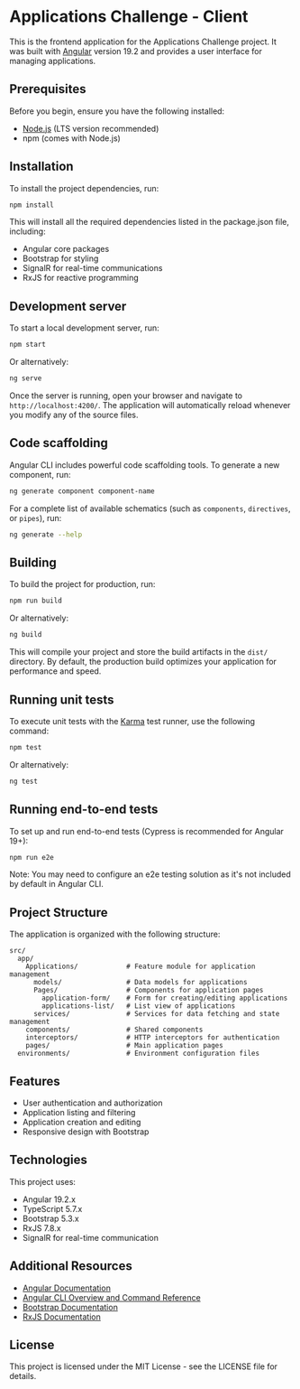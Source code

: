 # Applications Challenge - Client

This is the frontend application for the Applications Challenge project. It was built with [Angular](https://angular.dev/) version 19.2 and provides a user interface for managing applications.

## Prerequisites

Before you begin, ensure you have the following installed:
- [Node.js](https://nodejs.org/) (LTS version recommended)
- npm (comes with Node.js)

## Installation

To install the project dependencies, run:

```bash
npm install
```

This will install all the required dependencies listed in the package.json file, including:
- Angular core packages
- Bootstrap for styling
- SignalR for real-time communications
- RxJS for reactive programming

## Development server

To start a local development server, run:

```bash
npm start
```

Or alternatively:

```bash
ng serve
```

Once the server is running, open your browser and navigate to `http://localhost:4200/`. The application will automatically reload whenever you modify any of the source files.

## Code scaffolding

Angular CLI includes powerful code scaffolding tools. To generate a new component, run:

```bash
ng generate component component-name
```

For a complete list of available schematics (such as `components`, `directives`, or `pipes`), run:

```bash
ng generate --help
```

## Building

To build the project for production, run:

```bash
npm run build
```

Or alternatively:

```bash
ng build
```

This will compile your project and store the build artifacts in the `dist/` directory. By default, the production build optimizes your application for performance and speed.

## Running unit tests

To execute unit tests with the [Karma](https://karma-runner.github.io) test runner, use the following command:

```bash
npm test
```

Or alternatively:

```bash
ng test
```

## Running end-to-end tests

To set up and run end-to-end tests (Cypress is recommended for Angular 19+):

```bash
npm run e2e
```

Note: You may need to configure an e2e testing solution as it's not included by default in Angular CLI.

## Project Structure

The application is organized with the following structure:

```
src/
  app/
    Applications/            # Feature module for application management
      models/                # Data models for applications
      Pages/                 # Components for application pages
        application-form/    # Form for creating/editing applications
        applications-list/   # List view of applications
      services/              # Services for data fetching and state management
    components/              # Shared components
    interceptors/            # HTTP interceptors for authentication
    pages/                   # Main application pages
  environments/              # Environment configuration files
```

## Features

- User authentication and authorization
- Application listing and filtering
- Application creation and editing
- Responsive design with Bootstrap

## Technologies

This project uses:

- Angular 19.2.x
- TypeScript 5.7.x
- Bootstrap 5.3.x
- RxJS 7.8.x
- SignalR for real-time communication

## Additional Resources

- [Angular Documentation](https://angular.dev/docs)
- [Angular CLI Overview and Command Reference](https://angular.dev/tools/cli)
- [Bootstrap Documentation](https://getbootstrap.com/docs/5.3/)
- [RxJS Documentation](https://rxjs.dev/guide/overview)

## License

This project is licensed under the MIT License - see the LICENSE file for details.
